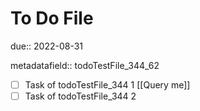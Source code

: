 # To Do File

due:: 2022-08-31

metadatafield:: todoTestFile_344\_62

- [ ] Task of todoTestFile_344 1 [[Query me]]
- [ ] Task of todoTestFile_344 2
